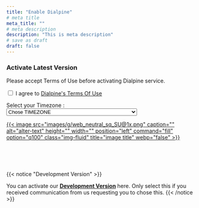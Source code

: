 ```yaml
---
title: "Enable Dialpine"
# meta title
meta_title: ""
# meta description
description: "This is meta description"
# save as draft
draft: false
---
```


 <script>
    function redirectToUrl(isProd) {
      // Get the selected timezone value
    //   var selectedTimezone = document.getElementById('timezone').value;

    // Construct the URL with the timezone as a query parameter

    // alert('"'+document.getElementById('timezone').value+'"')
    // alert('TOS : "'+document.getElementById('tos').checked+'"')
    var ALERT_HDR = 'Headsup \u2022 Please fix these before proceeding\n'
    var errorAlert = ALERT_HDR
    if(document.getElementById('timezone').value === "")
    {
        errorAlert +='\nYou need to select your timezone before moving forward'
    }

    if(document.getElementById('tos').checked === false)
    {
        
        errorAlert +='\nYou need to agree to Dialpine TOS before moving forward'
    }
    if(errorAlert !== ALERT_HDR)
    {
        
        alert(errorAlert)
        return false   
    }
    // alert(errorAlert)


      var url = ''

      if(isProd)
      {
        url = 'https://accounts.google.com/o/oauth2/v2/auth?client_id=791779533011-soqa9gdjtvt7l2kb7vuv1pnfvt8uan9t.apps.googleusercontent.com&access_type=offline&scope=https%3A%2F%2Fwww.googleapis.com%2Fauth%2Fuserinfo.email%20https%3A%2F%2Fwww.googleapis.com%2Fauth%2Fuserinfo.profile%20https%3A%2F%2Fwww.googleapis.com%2Fauth%2Fcontacts%20https%3A%2F%2Fwww.googleapis.com%2Fauth%2Fcalendar&response_type=code&redirect_uri=https%3A%2F%2Fwww.dialpine.com%2Fgredr&state='
        // ?timezone=' + encodeURIComponent(selectedTimezone);
        
      }
      else
      {
        // url = 'https://f1vawp0e5b.execute-api.us-west-2.amazonaws.com/develop/lam-bk-googlework-api/init?state='

        url = 'https://accounts.google.com/o/oauth2/v2/auth?access_type=offline&scope=https%3A%2F%2Fwww.googleapis.com%2Fauth%2Fuserinfo.email%20https%3A%2F%2Fwww.googleapis.com%2Fauth%2Fuserinfo.profile%20https%3A%2F%2Fwww.googleapis.com%2Fauth%2Fcontacts%20https%3A%2F%2Fwww.googleapis.com%2Fauth%2Fcalendar&response_type=code&client_id=428302271815-vrhsjpsvmijl30el3hea1rqmod21g7do.apps.googleusercontent.com&redirect_uri=https%3A%2F%2Fwww.dialpine.com%2Fgredr-dev&state='
      }

    var stateToPass = {
    tz : document.getElementById('timezone').value,
    isProd : isProd
    }

    var stateJSONString = JSON.stringify(stateToPass)
    url +=encodeURIComponent(stateJSONString)
      
    // alert()
    

      // Redirect to the constructed URL
      console.log(url)
      window.location.href = url;
    // alert('"'+url+'"')
      
    }
  </script>


### Activate Latest Version

Please accept Terms of Use before activating Dialpine service.

<input id="tos" type="checkbox" class="task-list-item"> I agree to [Dialpine's Terms Of Use](/tos "Dialpine's Terms Of Use")


  <label for="timezone">Select your Timezone :</label></br>
  <select id="timezone">
    <option value="">Chose TIMEZONE</option>
    <option value="America/Los_Angeles">Pacific Time (PT) - Los Angeles</option>
    <option value="America/New_York">Eastern Time (ET) - New York</option>
    <option value="America/Chicago">Central Time (CT) - Chicago</option>
    <option value="America/Denver">Mountain Time (MT) - Denver</option>
    <option value="Pacific/Honolulu">Hawaii-Aleutian Time (HST) - Honolulu</option>
    <option value="America/Anchorage">Alaska Time (AKT) - Anchorage</option>
    <option value="America/Puerto_Rico">Atlantic Standard Time (AST) - San Juan, Puerto Rico</option>
    <!-- Add more options for other timezones as needed -->
  </select>

<!-- <a href="https://accounts.google.com/o/oauth2/v2/auth?access_type=offline&scope=https%3A%2F%2Fwww.googleapis.com%2Fauth%2Fuserinfo.email%20https%3A%2F%2Fwww.googleapis.com%2Fauth%2Fuserinfo.profile%20https%3A%2F%2Fwww.googleapis.com%2Fauth%2Fcontacts%20https%3A%2F%2Fwww.googleapis.com%2Fauth%2Fcalendar&response_type=code&client_id=791779533011-soqa9gdjtvt7l2kb7vuv1pnfvt8uan9t.apps.googleusercontent.com&redirect_uri=https%3A%2F%2Fzgbrf7ox4e.execute-api.us-west-2.amazonaws.com%2Fprod%2Flam-bk-googlework-api%2Fgredr">
{{< image src="images/g/web_neutral_sq_SU@1x.png" caption="" alt="alter-text" height="" width="" position="left" command="fill" option="q100" class="img-fluid" title="image title"  webp="false" >}}
</a> -->

<!-- https://accounts.google.com/o/oauth2/v2/auth?client_id=791779533011-soqa9gdjtvt7l2kb7vuv1pnfvt8uan9t.apps.googleusercontent.com&state=DD&access_type=offline&scope=https%3A%2F%2Fwww.googleapis.com%2Fauth%2Fuserinfo.email%20https%3A%2F%2Fwww.googleapis.com%2Fauth%2Fuserinfo.profile%20https%3A%2F%2Fwww.googleapis.com%2Fauth%2Fcontacts%20https%3A%2F%2Fwww.googleapis.com%2Fauth%2Fcalendar&response_type=code&redirect_uri=https%3A%2F%2Fwww.dialpine.com%2Fgredr -->

<a href="#" onclick="redirectToUrl(true)">
{{< image src="images/g/web_neutral_sq_SU@1x.png" caption="" alt="alter-text" height="" width="" position="left" command="fill" option="q100" class="img-fluid" title="image title"  webp="false" >}}
</a>

<!-- {{< button label="Activate Production Mode" link="https://zgbrf7ox4e.execute-api.us-west-2.amazonaws.com/prod/lam-bk-googlework-api/init" style="solid" >}} -->

</br></br></br>
<!-- You can activate our <a href="https://f1vawp0e5b.execute-api.us-west-2.amazonaws.com/develop/lam-bk-googlework-api/init"> **Development Version** here </a>. Only select this if you received communication from us requesting you to chose this. -->

{{< notice "Development Version" >}}

You can activate our <a href="#" onclick="redirectToUrl(false)">**Development Version**</a> here. Only select this if you received communication from us requesting you to chose this.
{{< /notice >}}


<!-- {{< button label="Activate Fresh Mode" link="https://f1vawp0e5b.execute-api.us-west-2.amazonaws.com/develop/lam-bk-googlework-api/init" style="solid" >}} -->



